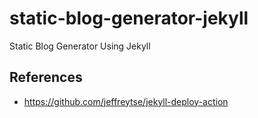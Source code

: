 # static-blog-generator-jekyll
Static Blog Generator Using Jekyll

## References
- https://github.com/jeffreytse/jekyll-deploy-action
